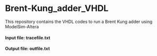 # Brent-Kung_adder_VHDL

This repository contains the VHDL codes to run a Brent Kung adder using ModelSim-Altera

#### Input file: tracefile.txt
#### Output file: outfile.txt

